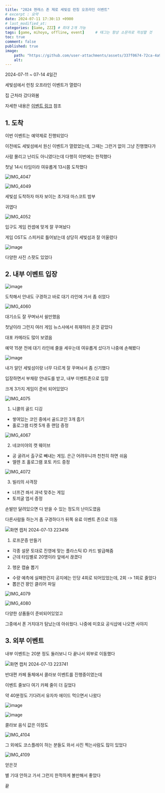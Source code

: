 ```yaml
---
title: "2024 젠레스 존 제로 세빛섬 런칭 오프라인 이벤트"
# excerpt : 요약
date: 2024-07-11 17:30:13 +0900
# last_modified_at: 
categories: [Game, ZZZ] # 최대 2개 가능
tags: [game, mihoyo, offline, event]     # 태그는 항상 소문자로 작성할 것
toc: true
comment: false
published: true
image:
    path: "https://github.com/user-attachments/assets/337f0674-72ca-4a96-9748-2aaa4727c05d"
    alt: 
---
```


2024-07-11 ~ 07-14 4일간

세빛섬에서 런칭 오프라인 이벤트가 열렸다

집 근처라 갔다와봄

자세한 내용은 [이벤트 링크](https://game.naver.com/lounge/ZZZ/board/detail/4382503) 참조

## 1. 도착

이번 이벤트는 예약제로 진행되었다

이전에도 세빛섬에서 원신 이벤트가 열렸었는데, 그때는 그런거 없이 그냥 진행했다가

사람 몰리고 난리도 아니였다는데 다행히 이번에는 한적했다

첫날 14시 타임이라 여유롭게 13시쯤 도착했다

![IMG_4047](https://github.com/user-attachments/assets/eef4dcfc-96db-43c5-94a7-7c4401a4b3e1)

![IMG_4049](https://github.com/user-attachments/assets/27915123-b0c2-490f-bf51-0696c55ceefd)

세빛섬 도착하자 마자 보이는 초거대 마스코트 밤부

귀엽다

![IMG_4052](https://github.com/user-attachments/assets/88764f95-346f-4e94-86a6-172cc1cc612d)

입구도 게임 컨셉에 맞게 잘 꾸며놨다

게임 OST도 스피커로 틀어놨는데 상당히 세빛섬과 잘 어울렸다

![image](https://github.com/user-attachments/assets/5c06e175-7530-45d3-b14a-6368dfbd0287)

다양한 사진 스팟도 있었다

## 2. 내부 이벤트 입장

![image](https://github.com/user-attachments/assets/5c06e175-7530-45d3-b14a-6368dfbd0287)

도착해서 안내도 구경하고 바로 대기 라인에 가서 좀 쉬었다

![IMG_4060](https://github.com/user-attachments/assets/0656ca2d-acf6-4fa5-b4c1-2bd99bdb9a9d)

대기소도 잘 꾸며놔서 쉴만했음

첫날이라 그런지 여러 게임 뉴스사에서 취재하러 온것 같았다

대포 카메라도 많이 보였음

예약 15분 전에 대기 라인에 줄을 세우는데 여유롭게 섰다가 나중에 손해봤다 

![image](https://github.com/user-attachments/assets/723af6eb-1d67-4cc2-89d0-2960e88cad42)

내가 알던 세빛섬이랑 너무 다르게 잘 꾸며놔서 좀 신기했다

입장하면서 부채랑 안내도를 받고, 내부 이벤트존으로 입장

크게 3가지 게임이 준비 되어있었다

![IMG_4075](https://github.com/user-attachments/assets/4e386e3a-5111-411d-9677-e8f376f861a7)

1. 니콜의 골드 디깅
- 쌓여있는 코인 중에서 골드코인 3개 줍기
- 홀로그램 티켓 5개 중 랜덤 증정

![IMG_4067](https://github.com/user-attachments/assets/dc4ffde2-3dad-48db-a112-34324a3f59f9)

2. 네코미야의 캣 웨이브
- 공 굴려서 출구로 빼내는 게임. 은근 어려우니까 천천히 하면 쉬움
- 엘렌 조 홀로그램 포토 카드 증정

![IMG_4072](https://github.com/user-attachments/assets/8e258d97-9206-4e76-a47d-ba4a80c75fc5)

3. 빌리의 사격장 
- 너프건 쏴서 과녁 맞추는 게임
- 토끼굴 엽서 증정

손발만 달려있으면 다 받을 수 있는 정도의 난이도였음

다른사람들 하는거 좀 구경하다가 뒤쪽 유료 이벤트 존으로 이동

![화면 캡처 2024-07-13 223416](https://github.com/user-attachments/assets/ae9f25e5-837c-4eb8-b997-87f78ca7cd8c)

1. 로프꾼증 만들기
- 각종 설문 토대로 진영에 맞는 플라스틱 ID 카드 발급해줌
- 근데 타임별로 20명이라 앞에서 끊겼다

2. 행운 캡슐 뽑기
- 수량 예측에 실패한건지 공지에는 인당 4회로 되어있었는데, 2회 -> 1회로 줄었다
- 뽑은건 꽝인 클리어 파일

![IMG_4079](https://github.com/user-attachments/assets/93486bb5-7111-4e32-b4c0-5a24c11f4be2)

![IMG_4080](https://github.com/user-attachments/assets/41f82b92-e9ac-4e97-9377-3a1350267142)

다양한 상품들이 준비되어있었고

그중에서 폰 거치대가 탐났는데 아쉬웠다. 나중에 미호요 공식샵에 나오면 사야지

## 3. 외부 이벤트

내부 이벤트는 20분 정도 둘러보니 다 끝나서 외부로 이동했다

![화면 캡처 2024-07-13 223741](https://github.com/user-attachments/assets/b2781fcd-ba7a-4813-b0a7-053a7b7c1900)


반대편 카페 돌체에서 콜라보 이벤트를 진행중이였는데

이벤트 줄보다 여기 카페 줄이 더 길었다

약 40분정도 기다려서 유자차 에이드 먹으면서 나왔다

![image](https://github.com/user-attachments/assets/b3d6a2ad-7a69-444a-994b-8c8a8d4d5432)

![image](https://github.com/user-attachments/assets/6383a138-4794-483a-ad66-3099d4aaec87)

콜라보 음식 값은 이정도

![IMG_4104](https://github.com/user-attachments/assets/bfe24cff-bb00-49bf-a2eb-fd47585f4432)

그 외에도 코스플레이 하는 분들도 와서 사진 찍는사람도 많이 있었다

![IMG_4109](https://github.com/user-attachments/assets/1704ba78-0f35-4638-b0cd-ba38960df124)

얻은것

별 기대 안하고 가서 그런지 한적하게 볼만해서 좋았다

끝